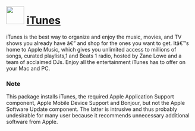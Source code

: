 ﻿# <img src="https://cdn.rawgit.com/chocolatey/chocolatey-coreteampackages/849eb1042625bdc77a95f0b92491857e9dfc326d/icons/itunes.png" width="48" height="48"/> [iTunes](https://chocolatey.org/packages/iTunes)


iTunes is the best way to organize and enjoy the music, movies, and TV shows you already have â€” and shop for the ones you want to get. Itâ€™s home to Apple Music, which gives you unlimited access to millions of songs, curated playlists,1 and Beats 1 radio, hosted by Zane Lowe and a team of acclaimed DJs. Enjoy all the entertainment iTunes has to offer on your Mac and PC.

### Note

This package installs iTunes, the required Apple Application Support component, Apple Mobile Device Support and Bonjour, but not the Apple Software Update component. The latter is intrusive and thus probably undesirable for many user because it recommends unnecessary additional software from Apple.

